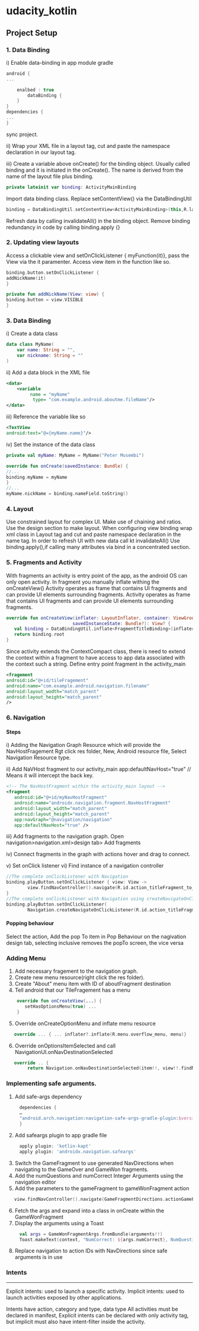 # udacity_kotlin

## Project Setup

### 1. Data Binding

i) Enable data-binding in app module gradle

```gradle
android {
...

    enalbed : true
        dataBinding {
    }
}
dependencies {
...
}
```

sync project.

ii) Wrap your XML file in a layout tag, cut and paste the namespace declaration in our layout tag.

iii) Create a variable above onCreate() for the binding object. Usually called binding and it is initiated in the onCreate().
The name is derived from the name of the layout file plus binding.

```kotlin
private lateinit var binding: ActivityMainBinding
```

Import data binding class.
Replace setContentView() via the DataBindingUtil

```kotlin
binding = DataBindingUtil.setContentView<ActivityMainBinding>(this,R.layout.activity_main)
```

Refresh data by calling invalidateAll() in the binding object.
Remove binding redundancy in code by calling binding.apply {}

### 2. Updating view layouts

Access a clickable view and setOnClickListener { myFunction(it)}, pass the View via the it paramenter.
Access view item in the function like so.

```kotlin
binding.button.setOnClickListener {
addNickName(it)
}

private fun addNickName(View: view) {
binding.button = view.VISIBLE
}
```

### 3. Data Binding

i) Create a data class

```kotlin
data class MyName(
    var name: String = "",
    var nickname: String = ""
)
```

ii) Add a data block in the XML file

```xml
<data>
    <variable
         name = "myName"
          type= "com.example.android.aboutme.fileName"/>
</data>
```

iii) Reference the variable like so

```xml
<TextView
android:text="@={myName.name}"/>
```

iv) Set the instance of the data class

```kotlin
private val myName: MyName = MyName("Peter Musembi")

override fun onCreate(savedInstance: Bundle) {
//...
binding.myName = myName
}
//...
myName.nickName = binding.nameField.toString()
```

### 4. Layout

Use constrained layout for complex UI.
Make use of chaining and ratios.
Use the design section to make layout.
When configuring view binding wrap xml class in Layout tag and cut and paste namespace declaration in the name tag.
In order to refresh UI with new data call kt invalidateAll()
Use binding.apply(),if calling many attributes via bind in a concentrated section.

### 5. Fragments and Activity

With fragments an activity is entry point of the app, as the android OS can only open activity.
In fragment you manually inflate withing the onCreateView()
Activity operates as frame that contains UI fragments and can provide UI elements surrounding fragments.
Activity operates as frame that contains UI fragments and can provide UI elements surrounding fragments.
```kotlin
override fun onCreateView(inflater: LayoutInflater, container: ViewGroup?,
                         savedInstanceState: Bundle?): View? {
   val binding = DataBindingUtil.inflate<FragmentTitleBinding>(inflater, R.layout.fragment_title, container, false)
   return binding.root
}
```

Since activity extends the ContextCompact class, there is need to extend the context within a fragment to
have access to app data associated with the context such a string.
Define entry point fragment in the activity_main

```xml
<fragement
android:id="@+id/tileFragement"
android:name="com.example.android.navigation.filename"
android:layout_wodth="match_parent"
android:layout_height="match_parent"
/>
```

### 6. Navigation

#### Steps

i) Adding the Navigation Graph Resource which will provide the NavHostFragement
Rgt click res folder, New, Android resource file, Select Navigation Resource type.

ii) Add NaVHost fragment to our activity_main
app:defaultNavHost="true" // Means it will intercept the back key.

```xml
<!-- The NavHostFragment within the activity_main layout -->
<fragment
   android:id="@+id/myNavHostFragment"
   android:name="androidx.navigation.fragment.NavHostFragment"
   android:layout_width="match_parent"
   android:layout_height="match_parent"
   app:navGraph="@navigation/navigation"
   app:defaultNavHost="true" />
```

iii) Add fragments to the navigation graph.
Open navigation>navigation.xml>design tab> Add fragments

iv) Connect fragments in the graph with actions
hover and drag to connect.

v) Set onClick listener
vi) Find instance of a navigation controller

```kotlin
//The complete onClickListener with Navigation
binding.playButton.setOnClickListener { view: View ->
        view.findNavController().navigate(R.id.action_titleFragment_to_gameFragment)
}
//The complete onClickListener with Navigation using createNavigateOnClickListener
binding.playButton.setOnClickListener(
        Navigation.createNavigateOnClickListener(R.id.action_titleFragment_to_gameFragment))

```

#### Popping behaviour

Select the action, Add the pop To item in Pop Behaviour on the nagivation design tab,
selecting inclusive removes the popTo screen, the vice versa

### Adding Menu

1. Add necessary fragement to the navigation graph.
2. Create new menu resource(right click the res folder).
3. Create "About" menu item with ID of aboutFragment destination
4. Tell android that our TileFragement has a menu
```kotlin
    override fun onCreateView(...) { 
       setHasOptionsMenu(true) ...
    }
```
5. Override onCreateOptionMenu and inflate menu resource
```kotlin
   override ... { ... inflater?.inflate(R.menu.overflow_menu, menu)}
```
6. Override onOptionsItemSelected and call NavigationUI.onNavDestinationSelected
```kotlin
   override .. {
        return Navigation.onNavDestinationSelected(item!!, view!!.findNaveConroller()) || ...
```
### Implementing safe arguments.

1. Add safe-args dependency
```groovy
     dependencies {
     …
     "android.arch.navigation:navigation-safe-args-gradle-plugin:$version_navigation"
     } 
```
2. Add safeargs plugin to app gradle file
```groovy
     apply plugin: 'kotlin-kapt'
     apply plugin: 'androidx.navigation.safeargs'
```
3. Switch the GameFragment to use generated NavDirections when navigating to the GameOver and GameWon fragments.
4. Add the numQuestions and numCorrect Integer Arguments using the navigation editor
5. Add the parameters to the gameFragment to gameWonFragment action
```kotlin
   view.findNavController().navigate(GameFragmentDirections.actionGameFragmentToGameWonFragment(numQuestions, questionIndex))
```
6. Fetch the args and expand into a class in onCreate within the GameWonFragment
7. Display the arguments using a Toast
```kotlin
     val args = GameWonFragmentArgs.fromBundle(arguments!!)
     Toast.makeText(context, "NumCorrect: ${args.numCorrect}, NumQuestions: ${args.numQuestions}", Toast.LENGTH_LONG).show()
```
8. Replace navigation to action IDs with NavDirections since safe arguments is in use


### Intents
-----
Explicit intents: used to launch a specific activity.
Implicit intents: used to launch activities exposed by other applications.

Intents have action, category and type, data type
All activities must be declared in manifest,
Explicit intents can be declared with only activity tag, but implicit must also have intent-filter inside the activity.